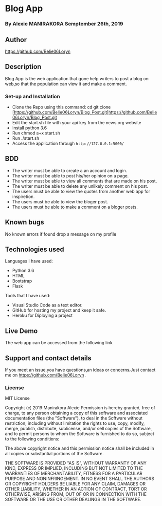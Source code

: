 # Blog App
### By Alexie MANIRAKORA Semptember 26th, 2019
## Author
https://github.com/Belie06Loryn

## Description
Blog App is the web application that gone help writers to post a blog on web,so that the population can view it and make a comment.
### Set-up and Installation
- Clone the Repo using this command: cd git clone  [https://github.com/Belie06Loryn/Blog_Post.git]https://github.com/Belie06Loryn/Blog_Post.git
- Edit the start.sh file with your api key from the news.org website
- Install python 3.6
- Run chmod a+x start.sh
- Run ./start.sh
- Access the application through `http://127.0.0.1:5000/`

## BDD
- The writer must be able to create a an account and login.
- The writer must be able to post his/her opinion on a page.
- The writer must be able to view all comments that are made on his post.
- The writer must be able to delete any unlikely comment on his post.
- The users must be able to view the quotes from another web app for inspiretion.
- The users must be able to view the bloger post.
- The users must be able to make a comment on a bloger posts.

## Known bugs
No known errors if found drop a message on my profile

## Technologies used

Languages I have used:
- Python 3.6
- HTML
- Bootstrap
- Flask

Tools that I have used:

- Visual Studio Code as a text editor.
- GitHub for hosting my project and keep it safe.
- Heroku for Diploying a project

## Live Demo

The web app can be accessed from the following link []()

## Support and contact details
If you meet an issue,you have questions,an ideas or concerns.Just contact me on https://github.com/Belie06Loryn .

### License

MIT License

Copyright (c) 2019 Manirakora Alexie Permission is hereby granted, free of charge, to any person obtaining a copy of this software and associated documentation files (the "Software"), to deal in the Software without restriction, including without limitation the rights to use, copy, modify, merge, publish, distribute, sublicense, and/or sell copies of the Software, and to permit persons to whom the Software is furnished to do so, subject to the following conditions:

The above copyright notice and this permission notice shall be included in all copies or substantial portions of the Software.

THE SOFTWARE IS PROVIDED "AS IS", WITHOUT WARRANTY OF ANY KIND, EXPRESS OR IMPLIED, INCLUDING BUT NOT LIMITED TO THE WARRANTIES OF MERCHANTABILITY, FITNESS FOR A PARTICULAR PURPOSE AND NONINFRINGEMENT. IN NO EVENT SHALL THE AUTHORS OR COPYRIGHT HOLDERS BE LIABLE FOR ANY CLAIM, DAMAGES OR OTHER LIABILITY, WHETHER IN AN ACTION OF CONTRACT, TORT OR OTHERWISE, ARISING FROM, OUT OF OR IN CONNECTION WITH THE SOFTWARE OR THE USE OR OTHER DEALINGS IN THE SOFTWARE.
